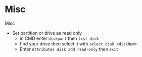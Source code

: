 # Misc

Misc

* Set partition or drive as read only
  * in CMD enter `diskpart` then `list disk`
  * find your drive then select it with `select disk <diskNum>`
  * Enter `Attributes disk add read-only` then `exit`
